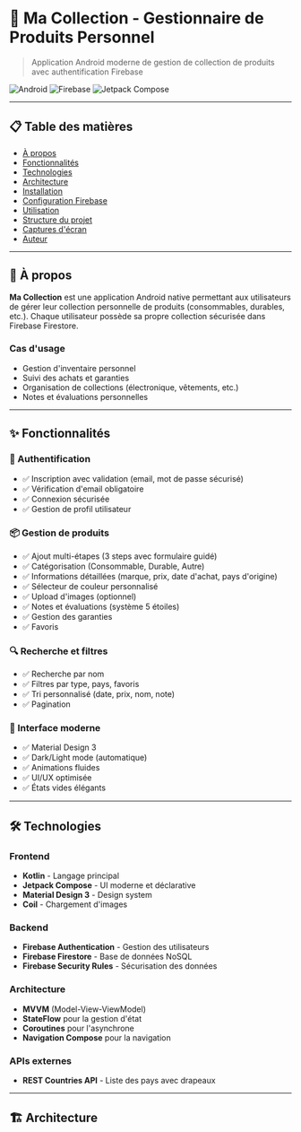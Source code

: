 # 📱 Ma Collection - Gestionnaire de Produits Personnel

> Application Android moderne de gestion de collection de produits avec authentification Firebase

![Android](https://img.shields.io/badge/Android-Kotlin-blue?logo=android)
![Firebase](https://img.shields.io/badge/Firebase-Cloud-orange?logo=firebase)
![Jetpack Compose](https://img.shields.io/badge/Jetpack-Compose-green?logo=jetpack-compose)

---

## 📋 Table des matières

- [À propos](#-à-propos)
- [Fonctionnalités](#-fonctionnalités)
- [Technologies](#-technologies)
- [Architecture](#-architecture)
- [Installation](#-installation)
- [Configuration Firebase](#-configuration-firebase)
- [Utilisation](#-utilisation)
- [Structure du projet](#-structure-du-projet)
- [Captures d'écran](#-captures-décran)
- [Auteur](#-auteur)

---

## 🎯 À propos

**Ma Collection** est une application Android native permettant aux utilisateurs de gérer leur collection personnelle de produits (consommables, durables, etc.). Chaque utilisateur possède sa propre collection sécurisée dans Firebase Firestore.

### Cas d'usage
- Gestion d'inventaire personnel
- Suivi des achats et garanties
- Organisation de collections (électronique, vêtements, etc.)
- Notes et évaluations personnelles

---

## ✨ Fonctionnalités

### 🔐 Authentification
- ✅ Inscription avec validation (email, mot de passe sécurisé)
- ✅ Vérification d'email obligatoire
- ✅ Connexion sécurisée
- ✅ Gestion de profil utilisateur

### 📦 Gestion de produits
- ✅ Ajout multi-étapes (3 steps avec formulaire guidé)
- ✅ Catégorisation (Consommable, Durable, Autre)
- ✅ Informations détaillées (marque, prix, date d'achat, pays d'origine)
- ✅ Sélecteur de couleur personnalisé
- ✅ Upload d'images (optionnel)
- ✅ Notes et évaluations (système 5 étoiles)
- ✅ Gestion des garanties
- ✅ Favoris

### 🔍 Recherche et filtres
- ✅ Recherche par nom
- ✅ Filtres par type, pays, favoris
- ✅ Tri personnalisé (date, prix, nom, note)
- ✅ Pagination

### 🎨 Interface moderne
- ✅ Material Design 3
- ✅ Dark/Light mode (automatique)
- ✅ Animations fluides
- ✅ UI/UX optimisée
- ✅ États vides élégants

---

## 🛠 Technologies

### Frontend
- **Kotlin** - Langage principal
- **Jetpack Compose** - UI moderne et déclarative
- **Material Design 3** - Design system
- **Coil** - Chargement d'images

### Backend
- **Firebase Authentication** - Gestion des utilisateurs
- **Firebase Firestore** - Base de données NoSQL
- **Firebase Security Rules** - Sécurisation des données

### Architecture
- **MVVM** (Model-View-ViewModel)
- **StateFlow** pour la gestion d'état
- **Coroutines** pour l'asynchrone
- **Navigation Compose** pour la navigation

### APIs externes
- **REST Countries API** - Liste des pays avec drapeaux

---

## 🏗 Architecture

